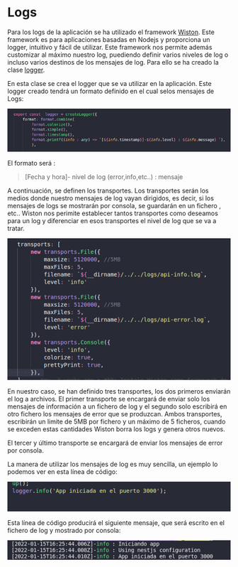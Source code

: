 # Logs

Para los logs de la aplicación se ha utilizado el framework [Wiston](https://github.com/winstonjs/winston). Este framework es para aplicaciones basadas en Nodejs y proporciona un logger, intuitivo y fácil de utilizar. Este framework nos permite además customizar al máximo nuestro log, puediendo definir varios niveles de log o incluso varios destinos de los mensajes de log. Para ello se ha creado la clase [logger](/src/logger/logger.ts).

En esta clase se crea el logger que se va utilizar en la aplicación. Este logger creado tendrá un formato definido en el cual selos mensajes de Logs:

![formatLog.png](/IMG/formatLog.png)

El formato será :

>[Fecha y hora]- nivel de log (error,info,etc..) : mensaje

A continuación, se definen los transportes. Los transportes serán los medios donde nuestro mensajes de log vayan dirigidos, es decir, si los mensajes de logs se mostrarán por consola, se guardarán en un fichero , etc.. Wiston nos perimite establecer tantos transportes como deseamos para un log y diferenciar en esos transportes el nivel de log que se va a tratar.

![transportes.png](/IMG/transportes.png)

En nuestro caso, se han definido tres transportes, los dos primeros enviarán el log a archivos. El primer transporte se encargará de enviar solo los mensajes de información a un fichero de log y el segundo solo escribirá en otro fichero los mensajes de error que se produzcan. Ambos transportes, escribirán un limite de 5MB por fichero y un máximo de 5 ficheros, cuando se exceden estas cantidades Wiston borra los logs y genera otros nuevos.

El tercer y último transporte se encargará de enviar los mensajes de error por consola.



La manera de utilizar los mensajes de log es muy sencilla, un ejemplo lo podemos ver en esta línea de código:

![logEjemplo.png](/IMG/logEjemplo.png)

Esta línea de código producirá el siguiente mensaje, que será escrito en el fichero de log y mostrado por consola:

![mensajeLog.png](/IMG/mensajeLog.png)

